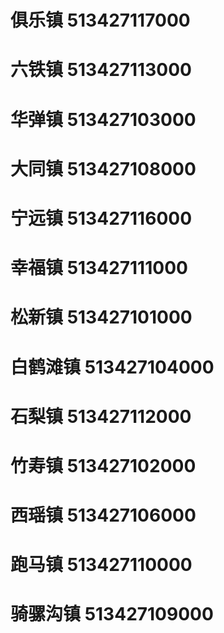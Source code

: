 # 俱乐镇 513427117000
# 六铁镇 513427113000
# 华弹镇 513427103000
# 大同镇 513427108000
# 宁远镇 513427116000
# 幸福镇 513427111000
# 松新镇 513427101000
# 白鹤滩镇 513427104000
# 石梨镇 513427112000
# 竹寿镇 513427102000
# 西瑶镇 513427106000
# 跑马镇 513427110000
# 骑骡沟镇 513427109000
